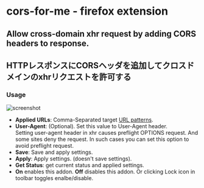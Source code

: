 # cors-for-me - firefox extension
## Allow cross-domain xhr request by adding CORS headers to response.
## HTTPレスポンスにCORSヘッダを追加してクロスドメインのxhrリクエストを許可する
### Usage
![screenshot](https://yobukodori.github.io/freedom/image/cors-for-me-screenshot.jpg)
- **Applied URLs**: Comma-Separated target [URL patterns](https://developer.mozilla.org/en-US/docs/Mozilla/Add-ons/WebExtensions/Match_patterns).
- **User-Agent**: (Optional). Set this value to User-Agent header.  
Setting user-agent header in xhr causes preflight OPTIONS request. And some sites deny the request. 
In such cases you can set this option to avoid preflight request.
- **Save**: Save and apply settings.
- **Apply**: Apply settings. (doesn't save settings).
- **Get Status**: get current status and applied settings.
- **On** enables this addon. **Off** disables this addon. Or clicking Lock icon in toolbar toggles enalbe/disable. 
